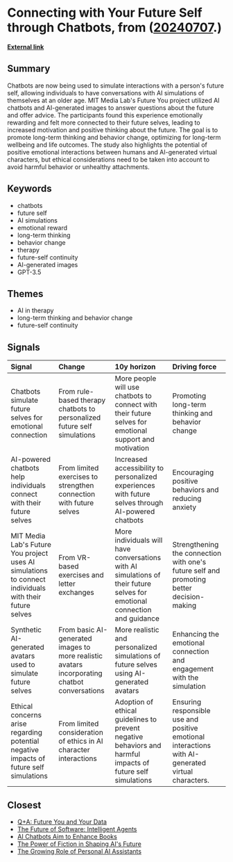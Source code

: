 # __Connecting with Your Future Self through Chatbots__, from ([20240707](https://kghosh.substack.com/p/20240707).)

__[External link](https://singularityhub.com/2024/06/05/this-mit-chatbot-is-your-older-wiser-future-self-its-here-to-help-you-make-better-decisions/?utm_source=substack&utm_medium=email)__



## Summary

Chatbots are now being used to simulate interactions with a person's future self, allowing individuals to have conversations with AI simulations of themselves at an older age. MIT Media Lab's Future You project utilized AI chatbots and AI-generated images to answer questions about the future and offer advice. The participants found this experience emotionally rewarding and felt more connected to their future selves, leading to increased motivation and positive thinking about the future. The goal is to promote long-term thinking and behavior change, optimizing for long-term wellbeing and life outcomes. The study also highlights the potential of positive emotional interactions between humans and AI-generated virtual characters, but ethical considerations need to be taken into account to avoid harmful behavior or unhealthy attachments.

## Keywords

* chatbots
* future self
* AI simulations
* emotional reward
* long-term thinking
* behavior change
* therapy
* future-self continuity
* AI-generated images
* GPT-3.5

## Themes

* AI in therapy
* long-term thinking and behavior change
* future-self continuity

## Signals

| Signal                                                                                                 | Change                                                                                       | 10y horizon                                                                                                               | Driving force                                                                                      |
|:-------------------------------------------------------------------------------------------------------|:---------------------------------------------------------------------------------------------|:--------------------------------------------------------------------------------------------------------------------------|:---------------------------------------------------------------------------------------------------|
| Chatbots simulate future selves for emotional connection                                               | From rule-based therapy chatbots to personalized future self simulations                     | More people will use chatbots to connect with their future selves for emotional support and motivation                    | Promoting long-term thinking and behavior change                                                   |
| AI-powered chatbots help individuals connect with their future selves                                  | From limited exercises to strengthen connection with future selves                           | Increased accessibility to personalized experiences with future selves through AI-powered chatbots                        | Encouraging positive behaviors and reducing anxiety                                                |
| MIT Media Lab's Future You project uses AI simulations to connect individuals with their future selves | From VR-based exercises and letter exchanges                                                 | More individuals will have conversations with AI simulations of their future selves for emotional connection and guidance | Strengthening the connection with one's future self and promoting better decision-making           |
| Synthetic AI-generated avatars used to simulate future selves                                          | From basic AI-generated images to more realistic avatars incorporating chatbot conversations | More realistic and personalized simulations of future selves using AI-generated avatars                                   | Enhancing the emotional connection and engagement with the simulation                              |
| Ethical concerns arise regarding potential negative impacts of future self simulations                 | From limited consideration of ethics in AI character interactions                            | Adoption of ethical guidelines to prevent negative behaviors and harmful impacts of future self simulations               | Ensuring responsible use and positive emotional interactions with AI-generated virtual characters. |

## Closest

* [Q+A: Future You and Your Data](1beedaf7da5e2640fdcf0e8b0262d99b)
* [The Future of Software: Intelligent Agents](f9ab247df033c3d903c94289a8687845)
* [AI Chatbots Aim to Enhance Books](52ee8c1b0291daa92b97c28225a816b6)
* [The Power of Fiction in Shaping AI's Future](026067bce7eb8accee127cf0cac4dfa5)
* [The Growing Role of Personal AI Assistants](f6a4f1f9e66f99bd101dee7d6a800855)